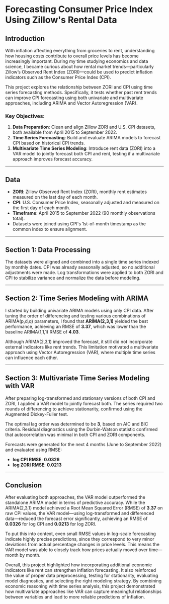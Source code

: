 # Forecasting Consumer Price Index Using Zillow's Rental Data

## Introduction

With inflation affecting everything from groceries to rent, understanding how housing costs contribute to overall price levels has become increasingly important. During my time studying economics and data science, I became curious about how rental market trends—particularly Zillow’s Observed Rent Index (ZORI)—could be used to predict inflation indicators such as the Consumer Price Index (CPI).

This project explores the relationship between ZORI and CPI using time series forecasting methods. Specifically, it tests whether past rent trends can improve CPI forecasting using both univariate and multivariate approaches, including ARIMA and Vector Autoregression (VAR).

### Key Objectives:
1. **Data Preparation**: Clean and align Zillow ZORI and U.S. CPI datasets, both available from April 2015 to September 2022.
2. **Time Series Forecasting**: Build and evaluate ARIMA models to forecast CPI based on historical CPI trends.
3. **Multivariate Time Series Modeling**: Introduce rent data (ZORI) into a VAR model to jointly forecast both CPI and rent, testing if a multivariate approach improves forecast accuracy.

---

## Data

- **ZORI**: Zillow Observed Rent Index (ZORI), monthly rent estimates measured on the last day of each month.
- **CPI**: U.S. Consumer Price Index, seasonally adjusted and measured on the first day of each month.
- **Timeframe**: April 2015 to September 2022 (90 monthly observations total).
- Datasets were joined using CPI's 1st-of-month timestamp as the common index to ensure alignment.

---

## Section 1: Data Processing

The datasets were aligned and combined into a single time series indexed by monthly dates. CPI was already seasonally adjusted, so no additional adjustments were made. Log transformations were applied to both ZORI and CPI to stabilize variance and normalize the data before modeling.

---

## Section 2: Time Series Modeling with ARIMA

I started by building univariate ARIMA models using only CPI data. After tuning the order of differencing and testing various combinations of ARIMA(p,d,q) parameters, I found that **ARIMA(2,3,1)** yielded the best performance, achieving an RMSE of **3.37**, which was lower than the baseline ARIMA(1,1,1) RMSE of **4.03**.

Although ARIMA(2,3,1) improved the forecast, it still did not incorporate external indicators like rent trends. This limitation motivated a multivariate approach using Vector Autoregression (VAR), where multiple time series can influence each other.

---

## Section 3: Multivariate Time Series Modeling with VAR

After preparing log-transformed and stationary versions of both CPI and ZORI, I applied a VAR model to jointly forecast both. The series required two rounds of differencing to achieve stationarity, confirmed using the Augmented Dickey-Fuller test.

The optimal lag order was determined to be **3**, based on AIC and BIC criteria. Residual diagnostics using the Durbin-Watson statistic confirmed that autocorrelation was minimal in both CPI and ZORI components.

Forecasts were generated for the next 4 months (June to September 2022) and evaluated using RMSE:

- **log CPI RMSE**: **0.0326**
- **log ZORI RMSE**: **0.0213**

---

## Conclusion

After evaluating both approaches, the VAR model outperformed the standalone ARIMA model in terms of predictive accuracy. While the ARIMA(2,3,1) model achieved a Root Mean Squared Error (RMSE) of **3.37** on raw CPI values, the VAR model—using log-transformed and differenced data—reduced the forecast error significantly, achieving an RMSE of **0.0326** for log CPI and **0.0213** for log ZORI.

To put this into context, even small RMSE values in log-scale forecasting indicate highly precise predictions, since they correspond to very minor deviations from actual percentage changes in price levels. This means the VAR model was able to closely track how prices actually moved over time—month by month.

Overall, this project highlighted how incorporating additional economic indicators like rent can strengthen inflation forecasting. It also reinforced the value of proper data preprocessing, testing for stationarity, evaluating model diagnostics, and selecting the right modeling strategy. By combining economic reasoning with time series analysis, this project demonstrated how multivariate approaches like VAR can capture meaningful relationships between variables and lead to more reliable predictions of inflation.
